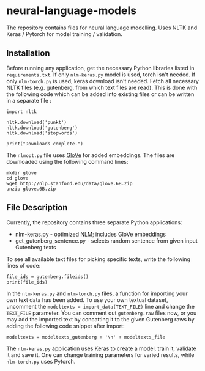# neural-language-models
The repository contains files for neural language modelling. Uses NLTK and Keras / Pytorch for model training / validation.

## Installation

Before running any application, get the necessary Python libraries listed in `requirements.txt`. If only `nlm-keras.py` model is used, torch isn't needed. If only `nlm-torch.py` is used, keras download isn't needed. Fetch all necessary NLTK files (e.g. gutenberg, from which text files are read). This is done with the following code which can be added into existing files or can be written in a separate file :

```
import nltk

nltk.download('punkt')
nltk.download('gutenberg')
nltk.download('stopwords')

print("Downloads complete.")
```

The `nlmopt.py` file uses [GloVe](https://nlp.stanford.edu/projects/glove/) for added embeddings. The files are downloaded using the following command lines:

```
mkdir glove
cd glove
wget http://nlp.stanford.edu/data/glove.6B.zip
unzip glove.6B.zip
```

## File Description

Currently, the repository contains three separate Python applications:
- nlm-keras.py - optimized NLM; includes GloVe embeddings
- get_gutenberg_sentence.py - selects random sentence from given input Gutenberg texts

To see all available text files for picking specific texts, write the following lines of code:

```
file_ids = gutenberg.fileids()
print(file_ids)
```

In the `nlm-keras.py` and `nlm-torch.py` files, a function for importing your own text data has been added. To use your own textual dataset, uncomment the `modeltexts = import_data(TEXT_FILE)` line and change the `TEXT_FILE` parameter. You can comment out `gutenberg.raw` files now, or you may add the imported text by concatting it to the given Gutenberg raws by adding the following code snippet after import:

```
modeltexts = modeltexts_gutenberg + '\n' + modeltexts_file
```

The `nlm-keras.py` application uses Keras to create a model, train it, validate it and save it. One can change training parameters for varied results, while `nlm-torch.py` uses Pytorch.
